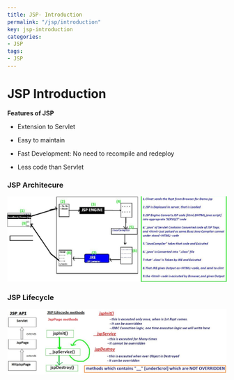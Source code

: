 ```yaml
---
title: JSP- Introduction
permalink: "/jsp/introduction"
key: jsp-introduction
categories:
- JSP
tags:
- JSP
---
```


JSP Introduction
===================

**Features of JSP**

-   Extension to Servlet

-   Easy to maintain

-   Fast Development: No need to recompile and redeploy

-   Less code than Servlet

### JSP Architecure

![D:\\Books\\JSP\\PICS\\2 JSP Architecutr.jpg](media/816ef2460531fc74a4dc4074657e4d2e.jpg)




### JSP Lifecycle

![D:\\Books\\JSP\\PICS\\7 Jsp METHODS - Copy.JPG](media/95a55c51f696344e2ae6dc4e4fea7770.jpg)
